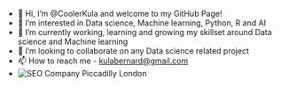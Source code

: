 - 👋 Hi, I’m @CoolerKula and welcome to my GitHub Page!
- 👀 I’m interested in Data science, Machine learning, Python, R and AI
- 🌱 I’m currently working, learning and growing my skillset around Data science and Machine learning
- 💞️ I’m looking to collaborate on any Data science related project
- 📫 How to reach me - kulabernard@gmail.com
-  ![SEO Company Piccadilly London](https://user-images.githubusercontent.com/88874523/158552170-6a601096-d143-4866-876e-d2ace74f373a.gif)

<!---
CoolerKula/CoolerKula is a ✨ special ✨ repository because its `README.md` (this file) appears on your GitHub profile.
You can click the Preview link to take a look at your changes.
--->
